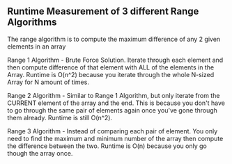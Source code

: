Runtime Measurement of 3 different Range Algorithms
---------------------------------------------------

The range algorithm is to compute the maximum difference of any 2 given elements in an array

Range 1 Algorithm - Brute Force Solution. Iterate through each element and then compute difference of that element
with ALL of the elements in the Array. Runtime is O(n^2) because you iterate through the whole N-sized Array for N amount of times.  


Range 2 Algorithm - Similar to Range 1 Algorithm, but only iterate from the CURRENT element of the array and the end. This is because you don't have to 
go through the same pair of elements again once you've gone through them already. Runtime is still O(n^2).


Range 3 Algorithm - Instead of comparing each pair of element. You only need to find the maximum and minimum number of the array then compute the difference
between the two. Runtime is O(n) because you only go though the array once.
